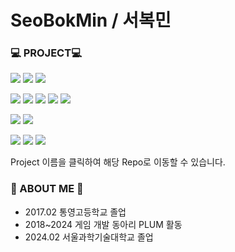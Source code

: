 # SeoBokMin / 서복민

### :computer: PROJECT:computer:
<img src="https://img.shields.io/badge/UnrealEngine-ffffff?style=flat&logo=Unreal Engine&logoColor=0E1128"/> <a href="https://github.com/SR-PLUM/SidheRigel"><img src="https://img.shields.io/badge/SidheRigel-ffffff?style=flat" /></a>
<a href="https://github.com/SR-PLUM/SolRising"><img src="https://img.shields.io/badge/SolRising-ffffff?style=flat"/></a>

<img src="https://img.shields.io/badge/Unity-000000?style=flat&logo=Unity"/> <a href="https://github.com/Seobok/DungeonMetronome"><img src="https://img.shields.io/badge/DungeonMetronome-000000?style=flat" /></a>
<a href="https://github.com/ChoWook/PlumTowerDefecne"><img src="https://img.shields.io/badge/PTSD-000000?style=flat" /></a>
<a href="https://github.com/Seobok/Zombies-Rule-the-World"><img src="https://img.shields.io/badge/Zombies_Rule_the_World-000000?style=flat" /></a>
<a href="https://github.com/dobakHero/dobakHero"><img src="https://img.shields.io/badge/dobakHero-000000?style=flat" /></a>


<img src="https://img.shields.io/badge/JavaScript-68BC71?style=flat&logo=JavaScript&logoColor=F7DF1E"/> <a href="https://github.com/Seobok/draWord"><img src="https://img.shields.io/badge/draWord-68BC71?style=flat"/></a>

<img src="https://img.shields.io/badge/Java-FF9E0F?style=flat&logo=eclipseide&logoColor=2C2255"/> <a href="https://github.com/hchbae1001/team17_tetris"><img src="https://img.shields.io/badge/team17_tetris-FF9E0F?style=flat"/></a>
<a href="https://github.com/Seobok/hanabi"><img src="https://img.shields.io/badge/hanabi-FF9E0F?style=flat"/></a>

Project 이름을 클릭하여 해당 Repo로 이동할 수 있습니다.

### :school: ABOUT ME :school:
- 2017.02	통영고등학교 졸업
- 2018~2024 게임 개발 동아리 PLUM 활동
- 2024.02 서울과학기술대학교 졸업
